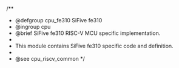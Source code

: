 /**
 * @defgroup        cpu_fe310 SiFive fe310
 * @ingroup         cpu
 * @brief           SiFive fe310 RISC-V MCU specific implementation.
 *
 * This module contains SiFive fe310 specific code and definition.
 *
 * @see cpu_riscv_common
 */
